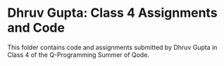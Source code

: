 # Dhruv Gupta: Class 4 Assignments and Code
This folder contains code and assignments submitted by Dhruv Gupta in Class 4 of the Q-Programming Summer of Qode.
